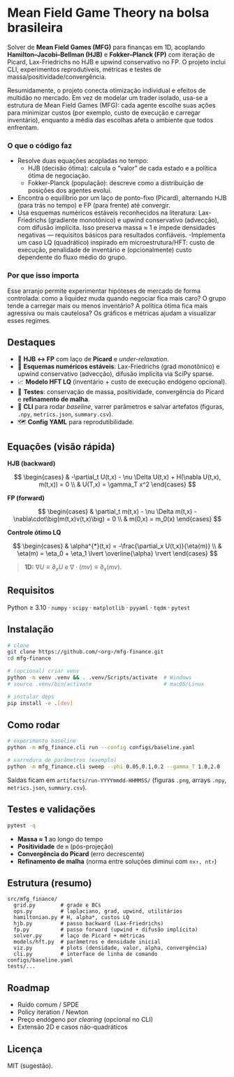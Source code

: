 # Mean Field Game Theory na bolsa brasileira
Solver de **Mean Field Games (MFG)** para finanças em 1D, acoplando **Hamilton–Jacobi–Bellman (HJB)** e **Fokker–Planck (FP)** com iteração de Picard, Lax-Friedrichs no HJB e upwind conservativo no FP. O projeto inclui CLI, experimentos reprodutíveis, métricas e testes de massa/positividade/convergência.

Resumidamente, o projeto conecta otimização individual e efeitos de multidão no mercado. Em vez de modelar um trader isolado, usa-se a estrutura de Mean Field Games (MFG): cada agente escolhe suas ações para minimizar custos (por exemplo, custo de execução e carregar inventário), enquanto a média das escolhas afeta o ambiente que todos enfrentam.

### **O que o código faz**
- Resolve duas equações acopladas no tempo:
  - HJB (decisão ótima): calcula o “valor” de cada estado e a política ótima de negociação.
  - Fokker-Planck (população): descreve como a distribuição de posições dos agentes evolui.
- Encontra o equilíbrio por um laço de ponto-fixo (Picard), alternando HJB (para trás no tempo) e FP (para frente) até convergir.
- Usa esquemas numéricos estáveis reconhecidos na literatura: Lax-Friedrichs (gradiente monotônico) e upwind conservativo (advecção), com difusão implícita. Isso preserva massa ≈ 1 e impede densidades negativas — requisitos básicos para resultados confiáveis.
-Implementa um caso LQ (quadrático) inspirado em microestrutura/HFT: custo de execução, penalidade de inventário e (opcionalmente) custo dependente do fluxo médio do grupo.

### **Por que isso importa**
Esse arranjo permite experimentar hipóteses de mercado de forma controlada: como a liquidez muda quando negociar fica mais caro? O grupo tende a carregar mais ou menos inventário? A política ótima fica mais agressiva ou mais cautelosa? Os gráficos e métricas ajudam a visualizar esses regimes.

## Destaques
- 🔁 **HJB ↔ FP** com laço de **Picard** e *under-relaxation*.
- 🧮 **Esquemas numéricos estáveis**: Lax-Friedrichs (grad monotônico) e upwind conservativo (advecção), difusão implícita via SciPy sparse.
- 📈 **Modelo HFT LQ** (inventário + custo de execução endógeno opcional).
- 🧪 **Testes**: conservação de massa, positividade, convergência do Picard e **refinamento de malha**.
- 🧰 **CLI** para rodar *baseline*, varrer parâmetros e salvar artefatos (figuras, `.npy`, `metrics.json`, `summary.csv`).
- 🗺️ **Config YAML** para reprodutibilidade.

## Equações (visão rápida)

**HJB (backward)**

$$
\begin{cases}
& -\partial_t U(t,x) - \nu \Delta U(t,x) + H(\nabla U(t,x), m(t,x)) = 0 \\
& U(T,x) = \gamma_T x^2
\end{cases}
$$

**FP (forward)**

$$
\begin{cases}
& \partial_t m(t,x) - \nu \Delta m(t,x) - \nabla\cdot\big(m(t,x)v(t,x)\big) = 0 \\
& m(0,x) = m_0(x)
\end{cases}
$$

**Controle ótimo LQ**

$$
\begin{cases}
& \alpha^{*}(t,x) = -\frac{\partial_x U(t,x)}{\eta(m)} \\
& \eta(m) = \eta_0 + \eta_1 \lvert \overline{\alpha} \rvert
\end{cases}
$$

> **1D:** $\nabla U \equiv \partial_x U$ e $\nabla\cdot(mv)\equiv \partial_x(mv)$.

## Requisitos
Python ≥ 3.10 · `numpy` · `scipy` · `matplotlib` · `pyyaml` · `tqdm` · `pytest`

## Instalação
```bash
# clone
git clone https://github.com/<org>/mfg-finance.git
cd mfg-finance

# (opcional) criar venv
python -m venv .venv && . .venv/Scripts/activate  # Windows
# source .venv/bin/activate                       # macOS/Linux

# instalar deps
pip install -e .[dev]
```

## Como rodar
```bash
# experimento baseline
python -m mfg_finance.cli run --config configs/baseline.yaml

# varredura de parâmetros (exemplo)
python -m mfg_finance.cli sweep --phi 0.05,0.1,0.2 --gamma_T 1.0,2.0
```
Saídas ficam em `artifacts/run-YYYYmmdd-HHMMSS/` (figuras `.png`, arrays `.npy`, `metrics.json`, `summary.csv`).

## Testes e validações
```bash
pytest -q
```
- **Massa ≈ 1** ao longo do tempo  
- **Positividade** de `m` (pós-projeção)  
- **Convergência do Picard** (erro decrescente)  
- **Refinamento de malha** (norma entre soluções diminui com `nx↑, nt↑`)

## Estrutura (resumo)
```
src/mfg_finance/
  grid.py        # grade e BCs
  ops.py         # laplaciano, grad, upwind, utilitários
  hamiltonian.py # H, alpha*, custos LQ
  hjb.py         # passo backward (Lax-Friedrichs)
  fp.py          # passo forward (upwind + difusão implícita)
  solver.py      # laço de Picard + métricas
  models/hft.py  # parâmetros e densidade inicial
  viz.py         # plots (densidade, valor, alpha, convergência)
  cli.py         # interface de linha de comando
configs/baseline.yaml
tests/...
```

## Roadmap
- Ruído comum / SPDE
- Policy iteration / Newton
- Preço endógeno por *clearing* (opcional no CLI)
- Extensão 2D e casos não-quadráticos

## Licença
MIT (sugestão).
